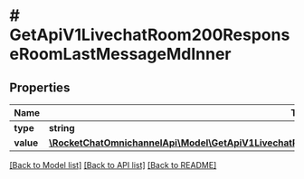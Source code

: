 # # GetApiV1LivechatRoom200ResponseRoomLastMessageMdInner

## Properties

Name | Type | Description | Notes
------------ | ------------- | ------------- | -------------
**type** | **string** |  | [optional]
**value** | [**\RocketChatOmnichannelApi\Model\GetApiV1LivechatRoom200ResponseRoomLastMessageMdInnerValueInner[]**](GetApiV1LivechatRoom200ResponseRoomLastMessageMdInnerValueInner.md) |  | [optional]

[[Back to Model list]](../../README.md#models) [[Back to API list]](../../README.md#endpoints) [[Back to README]](../../README.md)
